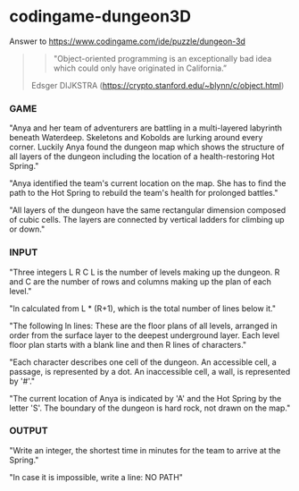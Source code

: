 # codingame-dungeon3D
Answer to https://www.codingame.com/ide/puzzle/dungeon-3d

>>"Object-oriented programming is an exceptionally bad idea which could only have originated in California.”
>
>Edsger DIJKSTRA (https://crypto.stanford.edu/~blynn/c/object.html)


### GAME

"Anya and her team of adventurers are battling in a multi-layered labyrinth beneath Waterdeep. Skeletons and Kobolds are lurking around every corner. Luckily Anya found the dungeon map which shows the structure of all layers of the dungeon including the location of a health-restoring Hot Spring."

"Anya identified the team's current location on the map. She has to find the path to the Hot Spring to rebuild the team's health for prolonged battles."

"All layers of the dungeon have the same rectangular dimension composed of cubic cells. The layers are connected by vertical ladders for climbing up or down."

### INPUT
"Three integers L R C
L is the number of levels making up the dungeon.
R and C are the number of rows and columns making up the plan of each level."

"ln calculated from L * (R+1), which is the total number of lines below it."

"The following ln lines: These are the floor plans of all levels, arranged in order from the surface layer to the deepest underground layer.
Each level floor plan starts with a blank line and then R lines of characters."

"Each character describes one cell of the dungeon. An accessible cell, a passage, is represented by a dot. An inaccessible cell, a wall, is represented by '#'."

"The current location of Anya is indicated by 'A' and the Hot Spring by the letter 'S'.
The boundary of the dungeon is hard rock, not drawn on the map."


### OUTPUT

"Write an integer, the shortest time in minutes for the team to arrive at the Spring."

"In case it is impossible, write a line:
NO PATH"